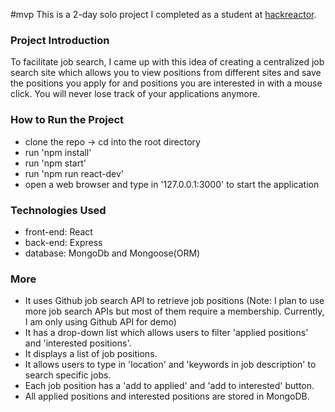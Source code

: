 #mvp
This is a 2-day solo project I completed as a student at [hackreactor](http://hackreactor.com). 

### Project Introduction
To facilitate job search, I came up with this idea of creating a centralized job search site which allows you to view positions from different sites and save the positions you apply for and positions you are interested in with a mouse click. You will never lose track of your applications anymore.

### How to Run the Project
* clone the repo -> cd into the root directory
* run 'npm install'
* run 'npm start'
* run 'npm run react-dev'
* open a web browser and type in '127.0.0.1:3000' to start the application

### Technologies Used
* front-end: React
* back-end: Express
* database: MongoDb and Mongoose(ORM)

### More
* It uses Github job search API to retrieve job positions (Note: I plan to use more job search APIs but most of them require a membership. Currently, I am only using Github API for demo)
* It has a drop-down list which allows users to filter 'applied positions' and 'interested positions'.
* It displays a list of job positions.
* It allows users to type in 'location' and 'keywords in job description' to search specific jobs.
* Each job position has a 'add to applied' and 'add to interested' button. 
* All applied positions and interested positions are stored in MongoDB.
